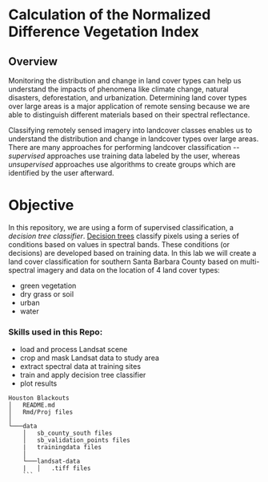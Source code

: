 # Calculation of the Normalized Difference Vegetation Index

## Overview

Monitoring the distribution and change in land cover types can help us understand the impacts of phenomena like climate change, natural disasters, deforestation, and urbanization. Determining land cover types over large areas is a major application of remote sensing because we are able to distinguish different materials based on their spectral reflectance.

Classifying remotely sensed imagery into landcover classes enables us to understand the distribution and change in landcover types over large areas. There are many approaches for performing landcover classification -- *supervised* approaches use training data labeled by the user, whereas *unsupervised* approaches use algorithms to create groups which are identified by the user afterward.

# Objective

In this repository, we are using a form of supervised classification, a *decision tree classifier*. [Decision trees](https://medium.com/@ml.at.berkeley/machine-learning-crash-course-part-5-decision-trees-and-ensemble-models-dcc5a36af8cd) classify pixels using a series of conditions based on values in spectral bands. These conditions (or decisions) are developed based on training data. In this lab we will create a land cover classification for southern Santa Barbara County based on multi-spectral imagery and data on the location of 4 land cover types:

-   green vegetation
-   dry grass or soil
-   urban
-   water

### Skills used in this Repo:

-   load and process Landsat scene
-   crop and mask Landsat data to study area
-   extract spectral data at training sites
-   train and apply decision tree classifier
-   plot results

```
Houston Blackouts
│   README.md
│   Rmd/Proj files    
│
└───data
    │   sb_county_south files
    │   sb_validation_points files
    |   trainingdata files
    │
    └───landsat-data
    |   │   .tiff files
    ```
